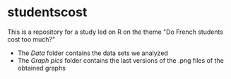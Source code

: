 # studentscost
This is a repository for a study led on R on the theme "Do French students cost too much?"

<ul>
  <li>The <i>Data</i> folder contains the data sets we analyzed</li>
  <li>The <i>Graph pics</i> folder contains the last versions of the .png files of the obtained graphs</li>
</ul>
